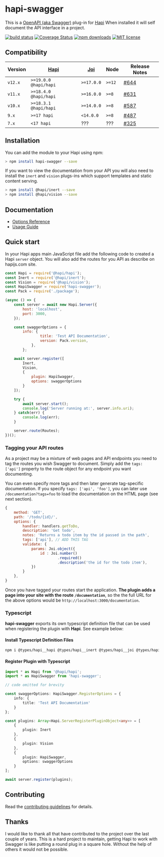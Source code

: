 # hapi-swagger

This is a [OpenAPI (aka Swagger)](https://openapis.org/) plug-in for [Hapi](https://hapi.dev/) When installed it will self document the API interface
in a project.

[![build status](https://img.shields.io/travis/glennjones/hapi-swagger.svg?style=for-the-badge)](http://travis-ci.org/glennjones/hapi-swagger)
[![Coverage Status](https://img.shields.io/coveralls/glennjones/hapi-swagger/dev.svg?style=for-the-badge)](https://coveralls.io/r/glennjones/hapi-swagger)
[![npm downloads](https://img.shields.io/npm/dm/hapi-swagger.svg?style=for-the-badge)](https://www.npmjs.com/package/hapi-swagger)
[![MIT license](http://img.shields.io/badge/license-MIT-blue.svg?style=for-the-badge)](https://raw.github.com/glennjones/hapi-swagger/master/license.txt)

## Compatibility

| Version | [Hapi](https://github.com/hapijs/hapi) | [Joi](https://github.com/hapijs/joi) | Node   | Release Notes                                                 |
| ------- | -------------------------------------- | ------------------------------------ | ------ | ------------------------------------------------------------- |
| `v12.x` | `>=19.0.0 @hapi/hapi`                  | `>=17.0.0`                           | `>=12` | [#644](https://github.com/glennjones/hapi-swagger/issues/644) |
| `v11.x` | `>=18.4.0 @hapi/hapi`                  | `>=16.0.0`                           | `>=8`  | [#631](https://github.com/glennjones/hapi-swagger/issues/631) |
| `v10.x` | `>=18.3.1 @hapi/hapi`                  | `>=14.0.0`                           | `>=8`  | [#587](https://github.com/glennjones/hapi-swagger/issues/587) |
| `9.x`   | `>=17 hapi`                            | `<14.0.0`                            | `>=8`  | [#487](https://github.com/glennjones/hapi-swagger/issues/487) |
| `7.x`   | `<17 hapi`                             | ???                                  | ???    | [#325](https://github.com/glennjones/hapi-swagger/issues/325) |

## Installation

You can add the module to your Hapi using npm:

```bash
> npm install hapi-swagger --save
```

If you want to view the documentation from your API you will also need to install the `inert` and `vision` plugs-ins which support templates and static
content serving.

```bash
> npm install @hapi/inert --save
> npm install @hapi/vision --save
```

## Documentation

-   [Options Reference](optionsreference.md)
-   [Usage Guide](usageguide.md)

## Quick start

In your Hapi apps main JavaScript file add the following code to created a Hapi `server` object. You will also add the routes for you API as describe on hapijs.com site.

```Javascript
const Hapi = require('@hapi/hapi');
const Inert = require('@hapi/inert');
const Vision = require('@hapi/vision');
const HapiSwagger = require('hapi-swagger');
const Pack = require('./package');

(async () => {
    const server = await new Hapi.Server({
        host: 'localhost',
        port: 3000,
    });

    const swaggerOptions = {
        info: {
                title: 'Test API Documentation',
                version: Pack.version,
            },
        };

    await server.register([
        Inert,
        Vision,
        {
            plugin: HapiSwagger,
            options: swaggerOptions
        }
    ]);

    try {
        await server.start();
        console.log('Server running at:', server.info.uri);
    } catch(err) {
        console.log(err);
    }

    server.route(Routes);
})();
```

### Tagging your API routes

As a project may be a mixture of web pages and API endpoints you need to tag the routes you wish Swagger to
document. Simply add the `tags: ['api']` property to the route object for any endpoint you want documenting.

You can even specify more tags and then later generate tag-specific documentation. If you specify
`tags: ['api', 'foo']`, you can later use `/documentation?tags=foo` to load the documentation on the
HTML page (see next section).

```Javascript
{
    method: 'GET',
    path: '/todo/{id}/',
    options: {
        handler: handlers.getToDo,
        description: 'Get todo',
        notes: 'Returns a todo item by the id passed in the path',
        tags: ['api'], // ADD THIS TAG
        validate: {
            params: Joi.object({
                id : Joi.number()
                        .required()
                        .description('the id for the todo item'),
            })
        }
    },
}
```

Once you have tagged your routes start the application. **The plugin adds a page into your site with the route `/documentation`**,
so the the full URL for the above options would be `http://localhost:3000/documentation`.

### Typescript

**hapi-swagger** exports its own typescript definition file that can be used when registering the plugin with **Hapi**. See example below:

#### Install Typescript Definition Files

```sh
npm i @types/hapi__hapi @types/hapi__inert @types/hapi__joi @types/hapi__vision @types/node hapi-swagger --save-dev
```

#### Register Plugin with Typescript

```typescript
import * as Hapi from '@hapi/hapi';
import * as HapiSwagger from 'hapi-swagger';

// code omitted for brevity

const swaggerOptions: HapiSwagger.RegisterOptions = {
    info: {
        title: 'Test API Documentation'
    }
};

const plugins: Array<Hapi.ServerRegisterPluginObject<any>> = [
    {
        plugin: Inert
    },
    {
        plugin: Vision
    },
    {
        plugin: HapiSwagger,
        options: swaggerOptions
    }
];

await server.register(plugins);
```

## Contributing

Read the [contributing guidelines](./.github/CONTRIBUTING.md) for details.

## Thanks

I would like to thank all that have contributed to the project over the last couple of years. This is a hard project to maintain, getting Hapi to work with Swagger is like putting a round plug in a square hole. Without the help of others it would not be possible.
